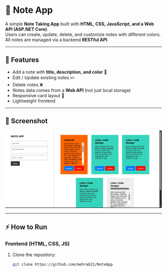  # 📝 Note App

A simple **Note Taking App** built with **HTML, CSS, JavaScript, and a Web API (ASP.NET Core)**.  
Users can create, update, delete, and customize notes with different colors.  
All notes are managed via a backend **RESTful API**.

---

## 🚀 Features
- Add a note with **title, description, and color** 🎨  
- Edit / Update existing notes ✏️  
- Delete notes ❌  
- Notes data comes from a **Web API** (not just local storage)  
- Responsive card layout 📱  
- Lightweight frontend 

---

## 📸 Screenshot
![Note App Screenshot](note.jpg)

---

## ⚡ How to Run

### Frontend (HTML, CSS, JS)
1. Clone the repository:
   ```bash
   git clone https://github.com/mehrab21/NoteApp
